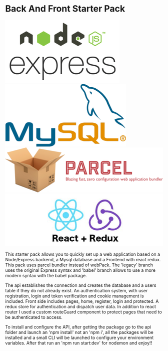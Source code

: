 # Back And Front Starter Pack

![Node/Express](/asset/logo/NodeExpress.png "Node / Express") 
![MySql](/asset/logo/MySQL_Logo.png "MySql")
![Parcel](/asset/logo/Parcel.png "Parcel")
![React + Redux](/asset/logo/ReactRedux.jpeg "React + Redux")


This starter pack allows you to quickly set up a web application based on a Node/Express backend, 
a Mysql database and a Frontend with react redux.
This pack uses parcel bundler instead of webPack.
The 'legacy' branch uses the original Express syntax and 'babel' branch allows to use a more modern
syntax with the babel package.

The api establishes the connection and creates the database and a users table if they do not already exist. An authentication system, with user registration, login and token verification and cookie management is included.
Front side includes pages, home, register, login and protected.
A redux store for authentication and dispatch user data.
In addition to react router I used a custom routeGuard component to protect pages that need to be authenticated to access.

To install and configure the API, after getting the package go to the api folder and launch an 'npm install' not an 'npm i', all the packages will be installed and a small CLI will be launched to configure your environment variables. After that run an 'npm run start:dev' for nodemon and enjoy!!